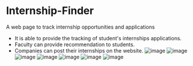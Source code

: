 # Internship-Finder
A web page to track internship opportunities and applications
- It is able to provide the tracking of student's internships applications.
- Faculty can provide recommendation to students.
- Companies can post their internships on the website.
![image](https://user-images.githubusercontent.com/58003501/132984337-b26fb721-06be-4113-97a4-42d58f4772e3.png)
![image](https://user-images.githubusercontent.com/58003501/132984344-1e13ccb1-87fd-4655-8b2c-fe108bd72799.png)
![image](https://user-images.githubusercontent.com/58003501/132984350-272bcb43-cf13-44a7-a19e-4f4f8c09bcea.png)
![image](https://user-images.githubusercontent.com/58003501/132984360-aa4e9191-a554-4eab-a9e1-4048c241ab8e.png)
![image](https://user-images.githubusercontent.com/58003501/132984370-0844af97-59ac-4db3-a9ac-01053355e7be.png)
![image](https://user-images.githubusercontent.com/58003501/132984377-4d932607-97ec-4386-9571-7f7383323425.png)
![image](https://user-images.githubusercontent.com/58003501/132984384-d6f84732-1c59-40d9-96cc-935f1c862ecb.png)
